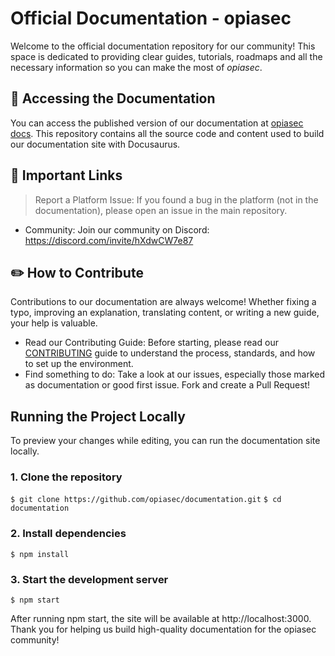# Official Documentation - **opiasec**

Welcome to the official documentation repository for our community! This space is dedicated to providing clear guides, tutorials, roadmaps and all the necessary information so you can make the most of *opiasec*.

## 🚀 Accessing the Documentation

You can access the published version of our documentation at [opiasec docs](https://docs.opiasec.com). This repository contains all the source code and content used to build our documentation site with Docusaurus.

## 🔗 Important Links

> Report a Platform Issue: If you found a bug in the platform (not in the documentation), please open an issue in the main repository.
* Community: Join our community on Discord: https://discord.com/invite/hXdwCW7e87

## ✏️ How to Contribute

Contributions to our documentation are always welcome! Whether fixing a typo, improving an explanation, translating content, or writing a new guide, your help is valuable.

* Read our Contributing Guide: Before starting, please read our [CONTRIBUTING](https://docs.opiasec.com/docs/governance/CONTRIBUTING) guide to understand the process, standards, and how to set up the environment.
* Find something to do: Take a look at our issues, especially those marked as documentation or good first issue. Fork and create a Pull Request!

## Running the Project Locally

To preview your changes while editing, you can run the documentation site locally.

### 1. Clone the repository
`$ git clone https://github.com/opiasec/documentation.git`
`$ cd documentation`

### 2. Install dependencies
`$ npm install`

### 3. Start the development server
`$ npm start`

After running npm start, the site will be available at http://localhost:3000. Thank you for helping us build high-quality documentation for the opiasec community!
